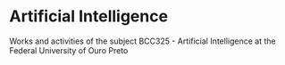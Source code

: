 # Artificial Intelligence
Works and activities of the subject BCC325 - Artificial Intelligence at the Federal University of Ouro Preto

